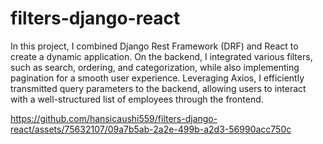 # filters-django-react

In this project, I combined Django Rest Framework (DRF) and React to create a dynamic application. On the backend, I integrated various filters, such as search, ordering, and categorization, while also implementing pagination for a smooth user experience. Leveraging Axios, I efficiently transmitted query parameters to the backend, allowing users to interact with a well-structured list of employees through the frontend.


https://github.com/hansicaushi559/filters-django-react/assets/75632107/09a7b5ab-2a2e-499b-a2d3-56990acc750c


